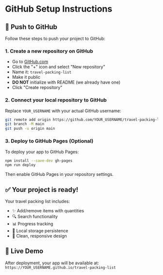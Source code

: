 # GitHub Setup Instructions

## 🚀 Push to GitHub

Follow these steps to push your project to GitHub:

### 1. Create a new repository on GitHub
- Go to [GitHub.com](https://github.com)
- Click the "+" icon and select "New repository"
- Name it: `travel-packing-list`
- Make it public
- **DO NOT** initialize with README (we already have one)
- Click "Create repository"

### 2. Connect your local repository to GitHub
Replace `YOUR_USERNAME` with your actual GitHub username:

```bash
git remote add origin https://github.com/YOUR_USERNAME/travel-packing-list.git
git branch -M main
git push -u origin main
```

### 3. Deploy to GitHub Pages (Optional)
To deploy your app to GitHub Pages:

```bash
npm install --save-dev gh-pages
npm run deploy
```

Then enable GitHub Pages in your repository settings.

## ✅ Your project is ready!

Your travel packing list includes:
- ✨ Add/remove items with quantities
- 🔍 Search functionality
- 📊 Progress tracking
- 💾 Local storage persistence
- 🎨 Clean, responsive design

## 🔗 Live Demo
After deployment, your app will be available at:
`https://YOUR_USERNAME.github.io/travel-packing-list`